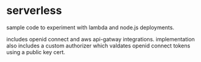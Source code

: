 # serverless

sample code to experiment with lambda and node.js deployments.

includes openid connect and aws api-gatway integrations. implementation also includes a custom authorizer which valdates openid connect tokens using a public key cert.
